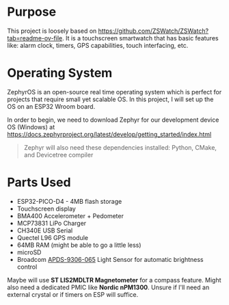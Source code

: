 # Purpose
This project is loosely based on https://github.com/ZSWatch/ZSWatch?tab=readme-ov-file. It is a touchscreen smartwatch that has basic features like: alarm clock, timers, GPS capabilities, touch interfacing, etc.
# Operating System
ZephyrOS is an open-source real time operating system which is perfect for projects that require small yet scalable OS. In this project, I will set up the OS on an ESP32 Wroom board.

In order to begin, we need to download Zephyr for our development device OS (Windows) at https://docs.zephyrproject.org/latest/develop/getting_started/index.html
> Zephyr will also need these dependencies installed: Python, CMake, and Devicetree compiler



# Parts Used
- ESP32-PICO-D4 - 4MB flash storage
- Touchscreen display
- BMA400 Accelerometer + Pedometer
- MCP73831 LiPo Charger
- CH340E USB Serial
- Quectel L96 GPS module
- 64MB RAM (might be able to go a little less)
- microSD
- Broadcom [APDS-9306-065](https://docs.broadcom.com/docs/AV02-4755EN) Light Sensor for automatic brightness control

Maybe will use **ST LIS2MDLTR Magnetometer** for a compass feature. Might also need a dedicated PMIC like **Nordic nPM1300**. Unsure if I'll need an external crystal or if timers on ESP will suffice.
